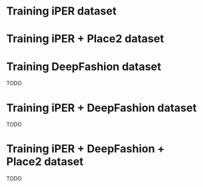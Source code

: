 # Training iPER dataset

# Training iPER + Place2 dataset

# Training DeepFashion dataset 
TODO

# Training iPER + DeepFashion dataset 
TODO

# Training iPER + DeepFashion + Place2 dataset
TODO
